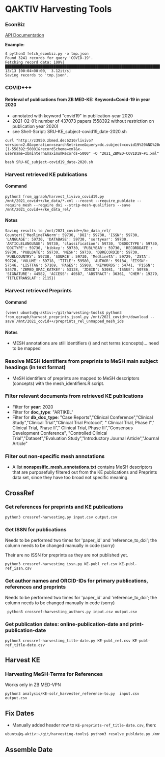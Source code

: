 # QAKTIV Harvesting Tools


### EconBiz

[API Documentation](https://api.econbiz.de/doc)

**Example:**

```
$ python3 fetch_econbiz.py -o tmp.json
Found 3241 records for query 'COVID-19'.
Fetching record data: 100%|████████████████████████████████████████████████████████████████████████████████████████████████████████████████████████████████████████████████████████| 13/13 [00:04<00:00,  3.12it/s]
Saving records to 'tmp.json'.
```

### COVID+++

#### Retrieval of publications from ZB MED-KE: Keyword=Covid-19 in year 2020
- annotated with keyword "covid19" in publication-year 2020
- 2021-02-01: number of 437073 papers (558392 without restriction on publication year 2020)
- see Shell-Script: SRU-KE_subject-covid19_date-2020.sh 
 
```
curl "http://z3950.zbmed.de:6210/livivo?version=2.0&operation=searchRetrieve&query=dc.subject=covid19%20AND%20dc.date=2020&facetLimit=0&startRecord=[1-558392:5000]&recordSchema=xml&x-username=zbmintern&maximumRecords=5000" -O "2021_ZBMED-COVID19-#1.xml" 
```
```
bash SRU-KE_subject-covid19_date-2020.sh
```

### Harvest retrieved **KE publications**

#### Command

```
python3 from_qgraph/harvest_livivo_covid19.py /mnt/2021_covid++/ke_data/*.xml --recent --require_publdate --require_mesh --require_doi --strip-mesh-qualifiers --save /mnt/2021_covid++/ke_data_rel/
```

#### Notes

```
Saving results to /mnt/2021_covid++/ke_data_rel/
Counter({'MedlineTANorm': 59730, 'DOI': 59730, 'ISSN': 59730, 'LANGUAGE': 59730, 'DATABASE': 59730, 'sortyear': 59730, 'ARTICLELANGUAGE': 59730, 'classification': 59730, 'DBDOCTYPE': 59730, 'DOCTYPE': 59730, 'bibkey': 59730, 'PUBLYEAR': 59730, 'RECORDDATE': 59730, 'PUBLDATE': 59730, 'MESH': 59730, 'DBRECORDID': 59730, 'PUBLCOUNTRY': 59730, 'SOURCE': 59730, 'MedlineTA': 59729, 'ZSTA': 59720, 'VOLUME': 59718, 'TITLE': 59580, 'AUTHOR': 59184, 'EISSN': 57546, 'LISTTAG': 57169, 'PAGES': 55908, 'KEYWORDS': 54741, 'PISSN': 53478, 'ZBMED_OPAC_KATKEY': 53128, 'ZDBID': 53081, 'ISSUE': 50786, 'SIGNATURE': 44582, 'ACCESS': 40587, 'ABSTRACT': 36361, 'CHEM': 19279, 'TITLETRANSLAT': 2115})
```

### Harvest retrieved **Preprints**

#### Command
```
(venv) ubuntu@q-aktiv:~/git/harvesting-tools$ python3 from_qgraph/harvest_preprints_jsonl.py /mnt/2021_covid++/download --save /mnt/2021_covid++/preprints_rel_unmapped_mesh_ids
```

#### Notes

- MESH annotations are still identifiers () and not terms (concepts)... need to be mapped

### Resolve MESH Identifiers from preprints to MeSH main subject headings (in text format)

- MeSH identifiers of preprints are mapped to MeSH descriptors (concepts) with the mesh_identifiers.R script.


### Filter relevant documents from retrieved **KE publications**
- Filter for **year**: 2020
- Filter for **doc_type**: "ARTIKEL"
- Filter for **db_doc_type**: "Case Reports","Clinical Conference","Clinical Study","Clinical Trial","Clinical Trial Protocol",
                        " Clinical Trial, Phase I"," Clinical Trial, Phase II"," Clinical Trial, Phase III","Consensus Development Conference",
                        "Controlled Clinical Trial","Dataset","Evaluation Study","Introductory Journal Article","Journal Article"

### Filter out non-specific mesh annotations 
- A list **nonspesific_mesh_annotations.txt** contains MeSH descriptors that are purposefully filtered out from the KE publications and Preprints data set, since they have too broad not specific meaning.


## CrossRef
### Get references for preprints and KE publications 
```
python3 crossref-harvesting.py input.csv output.csv
```
### Get ISSN for publications 
Needs to be performed two times for 'paper_id' and 'reference_to_doi'; the column needs to be changed manually in code (sorry)

Their are no ISSN for preprints as they are not published yet. 
```
python3 crossref-harvesting_issn.py KE-publ_ref.csv KE-publ-ref_issn.csv

```

### Get author names and ORCID-IDs for primary publications, references and preprints 
Needs to be performed two times for 'paper_id' and 'reference_to_doi'; the column needs to be changed manually in code (sorry)
```
 python3 crossref-harvesting_authors.py input.csv output.csv
```

### Get publication dates: online-publication-date and print-publication-date
```
python3 crossref-harvesting_title-date.py KE-publ_ref.csv KE-publ-ref_title-date.csv
```

## Harvest KE
### Harvesting MeSH-Terms for References 
 Works only in ZB MED-VPN 

```
python3 analysis/KE-solr_harvester_reference-to.py  input.csv output.csv 
```

## Fix Dates

- Manually added header row to `KE-preprints-ref_title-date.csv`, then:

```bash
ubuntu@q-aktiv:~/git/harvesting-tools$ python3 resolve_publdate.py /mnt/2021_covid++/KE-preprints-ref_title-date_with_header.csv -o /mnt/2021_covid++/KE-preprints-ref_title-date_DATEFIX.csv 
```

## Assemble Date
